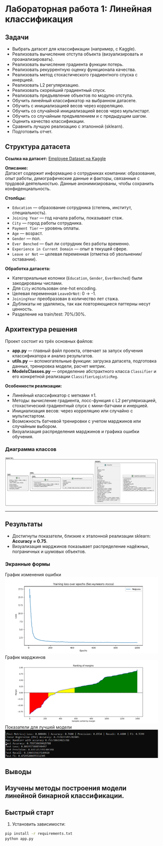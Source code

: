 # Лабораторная работа 1: Линейная классификация

## Задачи
- Выбрать датасет для классификации (например, с Kaggle).  
- Реализовать вычисление отступа объекта (визуализировать и проанализировать).  
- Реализовать вычисление градиента функции потерь.  
- Реализовать рекуррентную оценку функционала качества.  
- Реализовать метод стохастического градиентного спуска с инерцией.  
- Реализовать L2 регуляризацию.  
- Реализовать скорейший градиентный спуск.  
- Реализовать предъявление объектов по модулю отступа.  
- Обучить линейный классификатор на выбранном датасете.  
- Обучить с инициализацией весов через корреляцию.  
- Обучить со случайной инициализацией весов через мультистарт.  
- Обучить со случайным предъявлением и с предыдущим шагом.  
- Оценить качество классификации.  
- Сравнить лучшую реализацию с эталонной (sklearn).  
- Подготовить отчет.

## Структура датасета
**Ссылка на датасет:** [Employee Dataset на Kaggle](https://www.kaggle.com/datasets/tawfikelmetwally/employee-dataset)  

**Описание:**  
Датасет содержит информацию о сотрудниках компании: образование, опыт работы, демографические данные и факторы, связанные с трудовой деятельностью. Данные анонимизированы, чтобы сохранить конфиденциальность.

**Столбцы:**
- `Education` — образование сотрудника (степень, институт, специальность).  
- `Joining Year` — год начала работы, показывает стаж.  
- `City` — город работы сотрудника.  
- `Payment Tier` — уровень оплаты.  
- `Age` — возраст.  
- `Gender` — пол.  
- `Ever Benched` — был ли сотрудник без работы временно.  
- `Experience in Current Domain` — опыт в текущей сфере.  
- `Leave or Not` — целевая переменная (отметка об увольнении/оставании).

**Обработка датасета:**
- Категориальные колонки (`Education`, `Gender`, `EverBenched`) были закодированы числами.  
- Для `City` использован one-hot encoding.  
- Целевая переменная `LeaveOrNot`: 0 → -1.  
- `JoiningYear` преобразован в количество лет стажа.  
- Дубликаты не удалялись, так как повторяющиеся паттерны несут ценность.  
- Разделение на train/test: 70%/30%.

## Архитектура решения
Проект состоит из трёх основных файлов:

- **app.py** — главный файл проекта, отвечает за запуск обучения классификатора и анализ результатов.  
- **utils.py** — вспомогательные функции: загрузка датасета, подготовка данных, тренировка модели, расчет метрик.  
- **ModelsClasses.py** — определение абстрактного класса `Classifier` и его конкретной реализации `ClassifierLogisticReg`.  

**Особенности реализации:**
- Линейный классификатор с метками ±1.  
- Методы: вычисление градиента, лосс-функция с L2 регуляризацией, стохастический градиентный спуск с мини-батчами и инерцией.  
- Инициализация весов: через корреляцию или случайно с мультистартом.  
- Возможность батчевой тренировки с учетом марджинов или случайным выбором.  
- Визуализация распределения марджинов и графика ошибки обучения.

### Диаграмма классов
![Диаграмма классов](source/diagram.png)

---

## Результаты
- Достигнуты показатели, близкие к эталонной реализации sklearn:  
  **Accuracy ≈ 0.75**.  
- Визуализация марджинов показывает распределение надёжных, пограничных и шумовых объектов.     
### Экранные формы
График изменения ошибки
![График ошибки](source/img/losses.png)
График марджинов
![График отклонений](source/img/margin.png)
Показатели для лучшей модели
![Результаты лучшей модели](source/img/results.png)

## Выводы 
Изучены методы построения модели линейной бинарной классификации. 
---

## Быстрый старт
1. Установить зависимости:
```bash
pip install -r requirements.txt
python app.py
```
